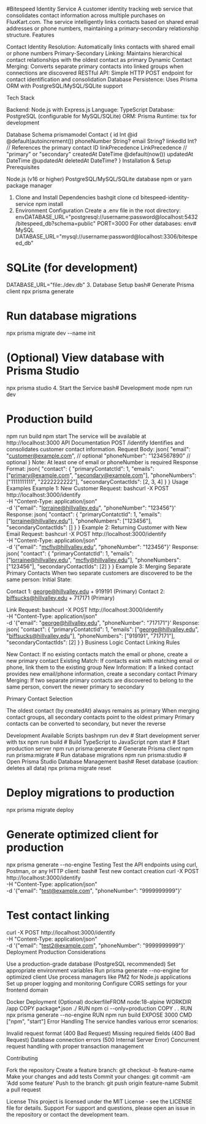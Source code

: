 #Bitespeed Identity Service
A customer identity tracking web service that consolidates contact information across multiple purchases on FluxKart.com. The service intelligently links contacts based on shared email addresses or phone numbers, maintaining a primary-secondary relationship structure.
Features

Contact Identity Resolution: Automatically links contacts with shared email or phone numbers
Primary-Secondary Linking: Maintains hierarchical contact relationships with the oldest contact as primary
Dynamic Contact Merging: Converts separate primary contacts into linked groups when connections are discovered
RESTful API: Simple HTTP POST endpoint for contact identification and consolidation
Database Persistence: Uses Prisma ORM with PostgreSQL/MySQL/SQLite support

Tech Stack

Backend: Node.js with Express.js
Language: TypeScript
Database: PostgreSQL (configurable for MySQL/SQLite)
ORM: Prisma
Runtime: tsx for development

Database Schema
prismamodel Contact {
  id             Int             @id @default(autoincrement())
  phoneNumber    String?
  email          String?
  linkedId       Int?            // References the primary contact ID
  linkPrecedence LinkPrecedence  // "primary" or "secondary"
  createdAt      DateTime        @default(now())
  updatedAt      DateTime        @updatedAt
  deletedAt      DateTime?
}
Installation & Setup
Prerequisites

Node.js (v16 or higher)
PostgreSQL/MySQL/SQLite database
npm or yarn package manager

1. Clone and Install Dependencies
bashgit clone <repository-url>
cd bitespeed-identity-service
npm install
2. Environment Configuration
Create a .env file in the root directory:
envDATABASE_URL="postgresql://username:password@localhost:5432/bitespeed_db?schema=public"
PORT=3000
For other databases:
env# MySQL
DATABASE_URL="mysql://username:password@localhost:3306/bitespeed_db"

# SQLite (for development)
DATABASE_URL="file:./dev.db"
3. Database Setup
bash# Generate Prisma client
npx prisma generate

# Run database migrations
npx prisma migrate dev --name init

# (Optional) View database with Prisma Studio
npx prisma studio
4. Start the Service
bash# Development mode
npm run dev

# Production build
npm run build
npm start
The service will be available at http://localhost:3000
API Documentation
POST /identify
Identifies and consolidates customer contact information.
Request Body:
json{
  "email": "customer@example.com",     // optional
  "phoneNumber": "1234567890"          // optional
}
Note: At least one of email or phoneNumber is required
Response Format:
json{
  "contact": {
    "primaryContatctId": 1,
    "emails": ["primary@example.com", "secondary@example.com"],
    "phoneNumbers": ["1111111111", "2222222222"],
    "secondaryContactIds": [2, 3, 4]
  }
}
Usage Examples
Example 1: New Customer
Request:
bashcurl -X POST http://localhost:3000/identify \
  -H "Content-Type: application/json" \
  -d '{"email": "lorraine@hillvalley.edu", "phoneNumber": "123456"}'
Response:
json{
  "contact": {
    "primaryContatctId": 1,
    "emails": ["lorraine@hillvalley.edu"],
    "phoneNumbers": ["123456"],
    "secondaryContactIds": []
  }
}
Example 2: Returning Customer with New Email
Request:
bashcurl -X POST http://localhost:3000/identify \
  -H "Content-Type: application/json" \
  -d '{"email": "mcfly@hillvalley.edu", "phoneNumber": "123456"}'
Response:
json{
  "contact": {
    "primaryContatctId": 1,
    "emails": ["lorraine@hillvalley.edu", "mcfly@hillvalley.edu"],
    "phoneNumbers": ["123456"],
    "secondaryContactIds": [2]
  }
}
Example 3: Merging Separate Primary Contacts
When two separate customers are discovered to be the same person:
Initial State:

Contact 1: george@hillvalley.edu + 919191 (Primary)
Contact 2: biffsucks@hillvalley.edu + 717171 (Primary)

Link Request:
bashcurl -X POST http://localhost:3000/identify \
  -H "Content-Type: application/json" \
  -d '{"email": "george@hillvalley.edu", "phoneNumber": "717171"}'
Response:
json{
  "contact": {
    "primaryContatctId": 1,
    "emails": ["george@hillvalley.edu", "biffsucks@hillvalley.edu"],
    "phoneNumbers": ["919191", "717171"],
    "secondaryContactIds": [2]
  }
}
Business Logic
Contact Linking Rules

New Contact: If no existing contacts match the email or phone, create a new primary contact
Existing Match: If contacts exist with matching email or phone, link them to the existing group
New Information: If a linked contact provides new email/phone information, create a secondary contact
Primary Merging: If two separate primary contacts are discovered to belong to the same person, convert the newer primary to secondary

Primary Contact Selection

The oldest contact (by createdAt) always remains as primary
When merging contact groups, all secondary contacts point to the oldest primary
Primary contacts can be converted to secondary, but never the reverse

Development
Available Scripts
bashnpm run dev          # Start development server with tsx
npm run build        # Build TypeScript to JavaScript
npm start           # Start production server
npm run prisma:generate  # Generate Prisma client
npm run prisma:migrate   # Run database migrations
npm run prisma:studio    # Open Prisma Studio
Database Management
bash# Reset database (caution: deletes all data)
npx prisma migrate reset

# Deploy migrations to production
npx prisma migrate deploy

# Generate optimized client for production
npx prisma generate --no-engine
Testing
Test the API endpoints using curl, Postman, or any HTTP client:
bash# Test new contact creation
curl -X POST http://localhost:3000/identify \
  -H "Content-Type: application/json" \
  -d '{"email": "test@example.com", "phoneNumber": "9999999999"}'

# Test contact linking
curl -X POST http://localhost:3000/identify \
  -H "Content-Type: application/json" \
  -d '{"email": "test2@example.com", "phoneNumber": "9999999999"}'
Deployment
Production Considerations

Use a production-grade database (PostgreSQL recommended)
Set appropriate environment variables
Run prisma generate --no-engine for optimized client
Use process managers like PM2 for Node.js applications
Set up proper logging and monitoring
Configure CORS settings for your frontend domain

Docker Deployment (Optional)
dockerfileFROM node:18-alpine
WORKDIR /app
COPY package*.json ./
RUN npm ci --only=production
COPY . .
RUN npx prisma generate --no-engine
RUN npm run build
EXPOSE 3000
CMD ["npm", "start"]
Error Handling
The service handles various error scenarios:

Invalid request format (400 Bad Request)
Missing required fields (400 Bad Request)
Database connection errors (500 Internal Server Error)
Concurrent request handling with proper transaction management

Contributing

Fork the repository
Create a feature branch: git checkout -b feature-name
Make your changes and add tests
Commit your changes: git commit -am 'Add some feature'
Push to the branch: git push origin feature-name
Submit a pull request

License
This project is licensed under the MIT License - see the LICENSE file for details.
Support
For support and questions, please open an issue in the repository or contact the development team.

